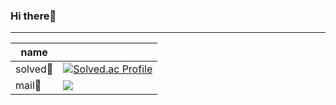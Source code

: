 ### Hi there💙
<hr>

<!-- solved -->


|name||
|-|-|
|solved💚 |[![Solved.ac Profile](http://mazassumnida.wtf/api/v2/generate_badge?boj=kaze321)](https://solved.ac/kaze321/)|
|mail💙|<img src="https://img.shields.io/badge/eunsong.ryu@gmail.com-D14836?style=flat&logo=gmail&logoColor=white&color=blue">|


<!--
**Resong123456/Resong123456** is a ✨ _special_ ✨ repository because its `README.md` (this file) appears on your GitHub profile.

Here are some ideas to get you started:

- 🔭 I’m currently working on ...
- 🌱 I’m currently learning ...
- 👯 I’m looking to collaborate on ...
- 🤔 I’m looking for help with ...
- 💬 Ask me about ...
- 📫 How to reach me: ...
- 😄 Pronouns: ...
- ⚡ Fun fact: ...
-->
